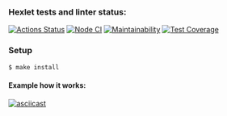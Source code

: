 ### Hexlet tests and linter status:
[![Actions Status](https://github.com/Ozmeks/backend-project-lvl2/workflows/hexlet-check/badge.svg)](https://github.com/Ozmeks/backend-project-lvl2/actions)
[![Node CI](https://github.com/Ozmeks/backend-project-lvl2/actions/workflows/github-action-lint.yml/badge.svg)](https://github.com/Ozmeks/backend-project-lvl2/actions/workflows/github-action-lint.yml)
[![Maintainability](https://api.codeclimate.com/v1/badges/bc4d407767da099888bf/maintainability)](https://codeclimate.com/github/Ozmeks/backend-project-lvl2/maintainability)
[![Test Coverage](https://api.codeclimate.com/v1/badges/bc4d407767da099888bf/test_coverage)](https://codeclimate.com/github/Ozmeks/backend-project-lvl2/test_coverage)

### Setup
```sh
$ make install
```
#### Example how it works:
[![asciicast](https://asciinema.org/a/487982.svg)](https://asciinema.org/a/487982)